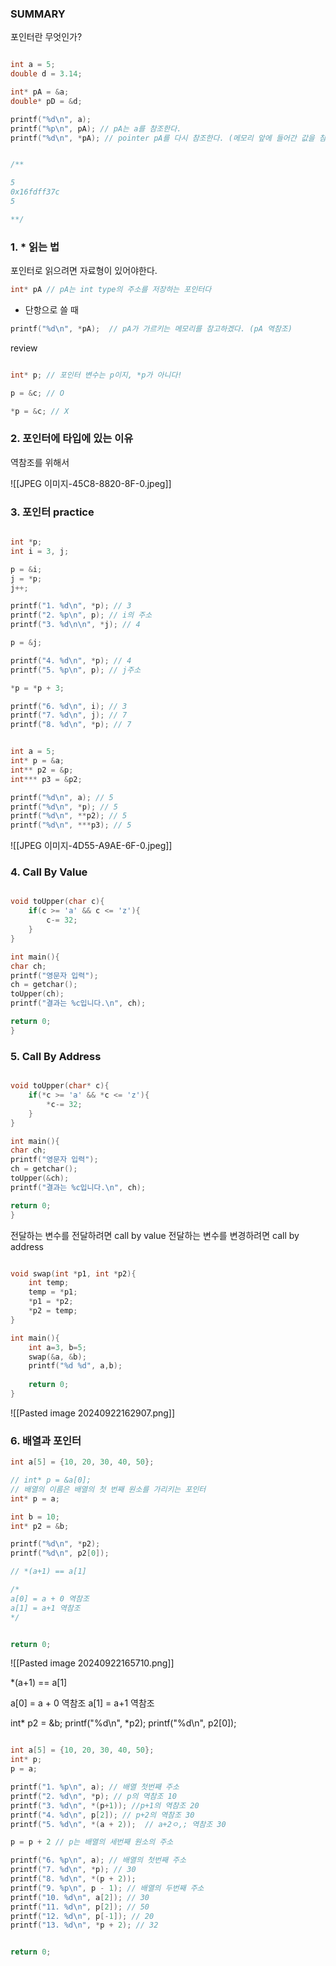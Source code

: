 
### SUMMARY
포인터란 무엇인가?


```cpp

int a = 5;
double d = 3.14;

int* pA = &a;
double* pD = &d;

printf("%d\n", a); 
printf("%p\n", pA); // pA는 a를 참조한다.
printf("%d\n", *pA); // pointer pA를 다시 참조한다. (메모리 앞에 들어간 값을 참조한다.)


/**

5
0x16fdff37c
5

**/
```



### 1. * 읽는 법

포인터로 읽으려면 자료형이 있어야한다.
```cpp
int* pA // pA는 int type의 주소를 저장하는 포인터다

```


* 단항으로 쓸 때
```cpp
printf("%d\n", *pA);  // pA가 가르키는 메모리를 참고하겠다. (pA 역참조)

```

review
```cpp

int* p; // 포인터 변수는 p이지, *p가 아니다!

p = &c; // O

*p = &c; // X

```

### 2. 포인터에 타입에 있는 이유
역참조를 위해서

![[JPEG 이미지-45C8-8820-8F-0.jpeg]]

### 3. 포인터 practice

```cpp

int *p;
int i = 3, j;

p = &i;
j = *p;
j++;

printf("1. %d\n", *p); // 3
printf("2. %p\n", p); // i의 주소
printf("3. %d\n\n", *j); // 4

p = &j;

printf("4. %d\n", *p); // 4
printf("5. %p\n", p); // j주소

*p = *p + 3;

printf("6. %d\n", i); // 3
printf("7. %d\n", j); // 7
printf("8. %d\n", *p); // 7
```



```cpp

int a = 5;
int* p = &a;
int** p2 = &p;
int*** p3 = &p2;

printf("%d\n", a); // 5
printf("%d\n", *p); // 5
printf("%d\n", **p2); // 5
printf("%d\n", ***p3); // 5

```

![[JPEG 이미지-4D55-A9AE-6F-0.jpeg]]

### 4. Call By Value

```cpp

void toUpper(char c){
	if(c >= 'a' && c <= 'z'){
		c-= 32;
	}
}

int main(){
char ch;
printf("영문자 입력");
ch = getchar();
toUpper(ch);
printf("결과는 %c입니다.\n", ch);

return 0;
}

```

### 5. Call By Address 

```cpp

void toUpper(char* c){
	if(*c >= 'a' && *c <= 'z'){
		*c-= 32;
	}
}

int main(){
char ch;
printf("영문자 입력");
ch = getchar();
toUpper(&ch);
printf("결과는 %c입니다.\n", ch);

return 0;
}


```

전달하는 변수를 전달하려면 call by value
전달하는 변수를 변경하려면 call by address

```cpp

void swap(int *p1, int *p2){
	int temp;
	temp = *p1;
	*p1 = *p2;
	*p2 = temp;
}

int main(){
	int a=3, b=5;
	swap(&a, &b);
	printf("%d %d", a,b);
	
	return 0;
}

```

![[Pasted image 20240922162907.png]]

### 6. 배열과 포인터
```cpp
int a[5] = {10, 20, 30, 40, 50};

// int* p = &a[0];
// 배열의 이름은 배열의 첫 번째 원소를 가리키는 포인터
int* p = a;

int b = 10;
int* p2 = &b;

printf("%d\n", *p2);
printf("%d\n", p2[0]);

// *(a+1) == a[1]

/*
a[0] = a + 0 역참조
a[1] = a+1 역참조
*/


return 0;
```


![[Pasted image 20240922165710.png]]


*(a+1) == a[1]

a[0] = a + 0 역참조
a[1] = a+1 역참조



int* p2 = &b;
printf("%d\n", *p2);
printf("%d\n", p2[0]);


```cpp

int a[5] = {10, 20, 30, 40, 50};
int* p;
p = a;

printf("1. %p\n", a); // 배열 첫번째 주소
printf("2. %d\n", *p); // p의 역참조 10
printf("3. %d\n", *(p+1)); //p+1의 역참조 20
printf("4. %d\n", p[2]); // p+2의 역참조 30
printf("5. %d\n", *(a + 2));  // a+2ㅇ,; 역참조 30

p = p + 2 // p는 배열의 세번째 원소의 주소

printf("6. %p\n", a); // 배열의 첫번째 주소
printf("7. %d\n", *p); // 30
printf("8. %d\n", *(p + 2));
printf("9. %p\n", p - 1); // 배열의 두번째 주소
printf("10. %d\n", a[2]); // 30
printf("11. %d\n", p[2]); // 50
printf("12. %d\n", p[-1]); // 20
printf("13. %d\n", *p + 2); // 32


return 0;
```